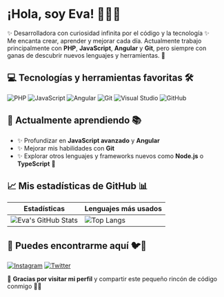 # ¡Hola, soy Eva! 👩‍💻💙

✨ Desarrolladora con curiosidad infinita por el código y la tecnología ✨  
Me encanta crear, aprender y mejorar cada día. Actualmente trabajo principalmente con **PHP**, **JavaScript**, **Angular** y **Git**, pero siempre con ganas de descubrir nuevos lenguajes y herramientas. 🚀

## 💻 Tecnologías y herramientas favoritas 🛠️

![PHP](https://img.shields.io/badge/PHP-777BB4?style=for-the-badge&logo=php&logoColor=white)
![JavaScript](https://img.shields.io/badge/JavaScript-F7DF1E?style=for-the-badge&logo=javascript&logoColor=black)
![Angular](https://img.shields.io/badge/Angular-DD0031?style=for-the-badge&logo=angular&logoColor=white)
![Git](https://img.shields.io/badge/Git-F05032?style=for-the-badge&logo=git&logoColor=white)
![Visual Studio](https://img.shields.io/badge/Visual%20Studio-5C2D91?style=for-the-badge&logo=visual-studio&logoColor=white)
![GitHub](https://img.shields.io/badge/GitHub-181717?style=for-the-badge&logo=github&logoColor=white)

## 🌱 Actualmente aprendiendo 📚

- ✨ Profundizar en **JavaScript avanzado** y **Angular**
- ✨ Mejorar mis habilidades con **Git**
- ✨ Explorar otros lenguajes y frameworks nuevos como **Node.js** o **TypeScript** 🌿

## 📈 Mis estadísticas de GitHub 📊

| Estadísticas | Lenguajes más usados |
| --- | --- |
| ![Eva's GitHub Stats](https://github-readme-stats.vercel.app/api?username=evaaperonaa&show_icons=true&theme=blueberry) | ![Top Langs](https://github-readme-stats.vercel.app/api/top-langs/?username=evaaperonaa&layout=compact&theme=blueberry) |

## 📱 Puedes encontrarme aquí 🐦📸

[![Instagram](https://img.shields.io/badge/@evaaperonaa-3f729b?style=for-the-badge&logo=instagram&logoColor=white)](https://www.instagram.com/evaaperonaa)
[![Twitter](https://img.shields.io/badge/@evaaperonaa-1DA1F2?style=for-the-badge&logo=twitter&logoColor=white)](https://twitter.com/evaaperonaa)

🌿 **Gracias por visitar mi perfil** y compartir este pequeño rincón de código conmigo 🌸✨
